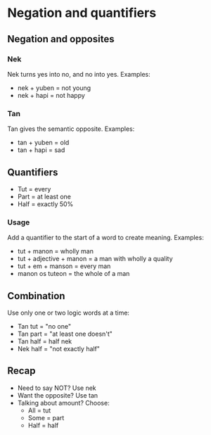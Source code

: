 # Negation and quantifiers

## Negation and opposites

### Nek
Nek turns yes into no, and no into yes.
Examples:
- nek + yuben = not young
- nek + hapi = not happy

### Tan
Tan gives the semantic opposite.
Examples:
- tan + yuben = old
- tan + hapi = sad
    
## Quantifiers
- Tut = every
- Part = at least one
- Half = exactly 50%
  
### Usage
Add a quantifier to the start of a word to create meaning.
Examples:
- tut + manon = wholly man
- tut + adjective + manon = a man with wholly a quality
- tut + em + manson = every man
- manon os tuteon = the whole of a man
    
## Combination
Use only one or two logic words at a time:
- Tan tut = "no one"
- Tan part = "at least one doesn't"
- Tan half = half nek
- Nek half = "not exactly half"
  
## Recap
- Need to say NOT? Use nek
- Want the opposite? Use tan
- Talking about amount? Choose:
    - All = tut
    - Some = part
    - Half = half
